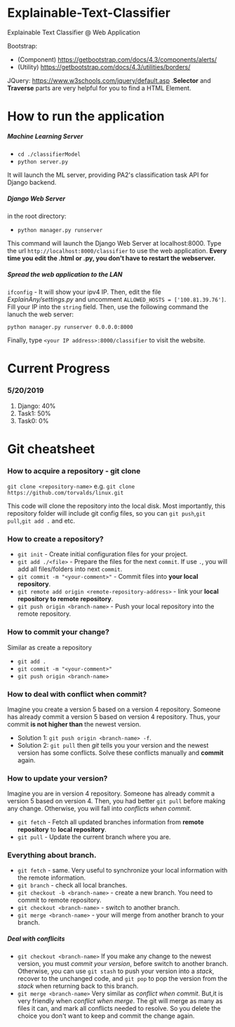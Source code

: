 # Explainable-Text-Classifier
Explainable Text Classifier @ Web Application 

Bootstrap: 
* (Component) https://getbootstrap.com/docs/4.3/components/alerts/
* (Utility)   https://getbootstrap.com/docs/4.3/utilities/borders/
           
JQuery: https://www.w3schools.com/jquery/default.asp .**Selector** and **Traverse** parts are very helpful for you to find a HTML Element.

# How to run the application
##### Machine Learning Server
* `cd ./classifierModel`
* `python server.py`

It will launch the ML server, providing PA2's classification task API for Django backend.

##### Django Web Server
in the root directory:
* `python manager.py runserver`

This command will launch the Django Web Server at localhost:8000. Type the url `http://localhost:8000/classifier` to use the web application. **Every time you edit the .html or .py, you don't have to restart the webserver.**

##### Spread the web application to the LAN
`ifconfig` - It will show your ipv4 IP. Then, edit the file *ExplainAny/settings.py* and uncomment `ALLOWED_HOSTS = ['100.81.39.76']`. Fill your IP into the `string` field. Then, use the following command the lanuch the web server:

`python manager.py runserver 0.0.0.0:8000`

Finally, type `<your IP address>:8000/classifier` to visit the website.


# Current Progress 
### 5/20/2019
1. Django: 40%
2. Task1: 50%
3. Task0: 0%

# Git cheatsheet
### How to acquire a repository - git clone
`git clone <repository-name>`     e.g. `git clone https://github.com/torvalds/linux.git`

This code will clone the repository into the local disk. Most importantly, this repository folder will include git config files, so you can `git push`,`git pull`,`git add .` and etc.

### How to create a repository?
* `git init` - Create initial configuration files for your project.
* `git add ./<file>` - Prepare the files for the next `commit`. If use `.`, you will add all files/folders into next `commit`.
* `git commit -m "<your-comment>"` - Commit files into **your local repository**.
* `git remote add origin <remote-repository-address>` - link your **local repository to remote repository**.
* `git push origin <branch-name>` - Push your local repository into the remote repository.

### How to commit your change?
Similar as create a repository
* `git add .`
* `git commit -m "<your-comment>"`
* `git push origin <branch-name>`

### How to deal with conflict when commit?
Imagine you create a version 5 based on a version 4 repository. Someone has already commit a version 5 based on version 4 repository. Thus, your commit **is not higher than** the newest version. 
* Solution 1: `git push origin <branch-name> -f`.
* Solution 2: `git pull` then *git* tells you your version and the newest version has some conflicts. Solve these conflicts manually and **commit** again.

### How to update your version?
Imagine you are in version 4 repository. Someone has already commit a version 5 based on version 4. Then, you had better `git pull` before making any change. Otherwise, you will fall into *conflicts when commit*.
* `git fetch` - Fetch all updated branches information from **remote repository** to **local repository**.
* `git pull` - Update the current branch where you are.

### Everything about branch.
* `git fetch` - same. Very useful to synchronize your local information with the remote information.
* `git branch` - check all local branches.
* `git checkout -b <branch-name>` - create a new branch. You need to commit to remote repository.
* `git checkout <branch-name>` - switch to another branch.
* `git merge <branch-name>` - your will merge from another branch to your branch.
##### Deal with conflicits
* `git checkout <branch-name>` If you make any change to the newest version, you must *commit your version*, before switch to another branch. Otherwise, you can use `git stash` to push your version into a *stack*, recover to the unchanged code, and `git pop` to pop the version from the *stack* when returning back to this branch.
* `git merge <branch-name>` Very similar as *conflict when commit*. But,it is very friendly when *conflict when merge*. The git will merge as many as files it can, and mark all conflicts needed to resolve. So you delete the choice you don't want to keep and commit the change again.
